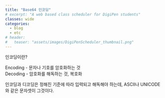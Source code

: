 ```yaml
---
title: "Base64 인코딩"
# excerpt: "A web based class scheduler for DigiPen students"
classes: wide
categories: 
  - blog
  - etc
# header:
#   teaser: "assets/images/DigiPenScheduler_thumbnail.png"
---
```


인코딩이란?

Encoding - 문자나 기호를 암호화하는 것   
Decoding - 암호화를 해독하는 것, 복호화

인코딩과 디코딩은 정해진 기준에 따라 입력되고 해독해야 하는데, ASCII나 UNICODE와 같은 문자셋이 그것이다.

